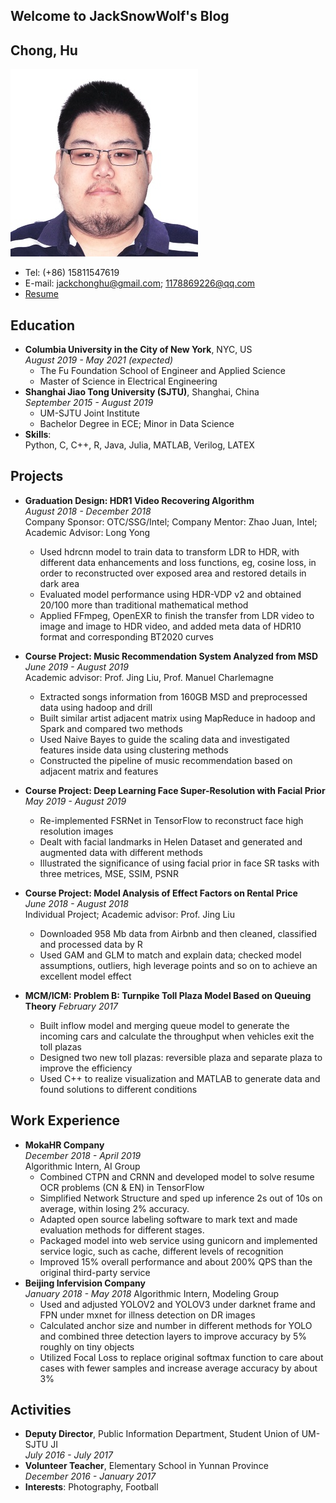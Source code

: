 ## Welcome to JackSnowWolf's Blog

## Chong, Hu
![personal picture](pic/personal_pic.jpg)
* Tel: (+86) 15811547619
* E-mail: jackchonghu@gmail.com; 1178869226@qq.com
* [Resume](doc/huchong_resume.pdf)

## Education
* **Columbia University in the City of New York**, NYC, US  
    *August 2019 - May 2021 (expected)*  
    * The Fu Foundation School of Engineer and Applied Science  
    * Master of Science in Electrical Engineering
* **Shanghai Jiao Tong University (SJTU)**, Shanghai, China  
    *September 2015 - August 2019*
    * UM-SJTU Joint Institute
    * Bachelor Degree in ECE; Minor in Data Science
* **Skills**:  
    Python, C, C++, R, Java, Julia, MATLAB, Verilog, LATEX

## Projects

* **Graduation Design: HDR1 Video Recovering Algorithm**  
    *August 2018 - December 2018*   
    Company Sponsor: OTC/SSG/Intel; Company Mentor: Zhao Juan, Intel; Academic Advisor: Long Yong
    * Used hdrcnn model to train data to transform LDR to HDR, with different data enhancements and loss
functions, eg, cosine loss, in order to reconstructed over exposed area and restored details in dark area
    * Evaluated model performance using HDR-VDP v2 and obtained 20/100 more than traditional mathematical
method
    * Applied FFmpeg, OpenEXR to finish the transfer from LDR video to image and image to HDR video, and
added meta data of HDR10 format and corresponding BT2020 curves

* **Course Project: Music Recommendation System Analyzed from MSD**   
    *June 2019 - August 2019*  
    Academic advisor: Prof. Jing Liu, Prof. Manuel Charlemagne
    * Extracted songs information from 160GB MSD and preprocessed data using hadoop and drill
    * Built similar artist adjacent matrix using MapReduce in hadoop and Spark and compared two methods
    * Used Naive Bayes to guide the scaling data and investigated features inside data using clustering methods
    * Constructed the pipeline of music recommendation based on adjacent matrix and features
* **Course Project: Deep Learning Face Super-Resolution with Facial Prior**  
    *May 2019 - August 2019*
    * Re-implemented FSRNet in TensorFlow to reconstruct face high resolution images
    * Dealt with facial landmarks in Helen Dataset and generated and augmented data with different methods
    * Illustrated the significance of using facial prior in face SR tasks with three metrices, MSE, SSIM, PSNR
* **Course Project: Model Analysis of Effect Factors on Rental Price**  
    *June 2018 - August 2018*  
    Individual Project; Academic advisor: Prof. Jing Liu
    * Downloaded 958 Mb data from Airbnb and then cleaned, classified and processed data by R
    * Used GAM and GLM to match and explain data; checked model assumptions, outliers, high leverage points
and so on to achieve an excellent model effect
* **MCM/ICM: Problem B: Turnpike Toll Plaza Model Based on Queuing Theory**
    *February 2017*
    * Built inflow model and merging queue model to generate the incoming cars and calculate the throughput when
vehicles exit the toll plazas
    * Designed two new toll plazas: reversible plaza and separate plaza to improve the efficiency
    * Used C++ to realize visualization and MATLAB to generate data and found solutions to different conditions
    
    
## Work Experience
* **MokaHR Company**  
    *December 2018 - April 2019*  
    Algorithmic Intern, AI Group
    * Combined CTPN and CRNN and developed model to solve resume OCR problems (CN & EN) in TensorFlow
    * Simplified Network Structure and sped up inference 2s out of 10s on average, within losing 2% accuracy.
    * Adapted open source labeling software to mark text and made evaluation methods for different stages.
    * Packaged model into web service using gunicorn and implemented service logic, such as cache, different levels
of recognition
    * Improved 15% overall performance and about 200% QPS than the original third-party service
* **Beijing Infervision Company**  
    *January 2018 - May 2018*
    Algorithmic Intern, Modeling Group
    * Used and adjusted YOLOV2 and YOLOV3 under darknet frame and FPN under mxnet for illness detection
on DR images
    * Calculated anchor size and number in different methods for YOLO and combined three detection layers to
improve accuracy by 5% roughly on tiny objects
    * Utilized Focal Loss to replace original softmax function to care about cases with fewer samples and increase
average accuracy by about 3%

## Activities

* **Deputy Director**, Public Information Department, Student Union of UM-SJTU JI  
    *July 2016 - July 2017*
* **Volunteer Teacher**, Elementary School in Yunnan Province  
    *December 2016 - January 2017*
* **Interests**: Photography, Football